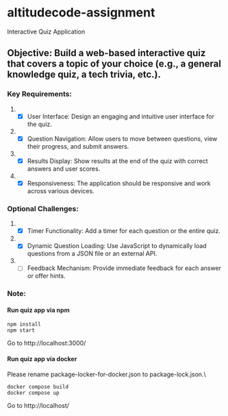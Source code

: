 # altitudecode-assignment
Interactive Quiz Application
## Objective: Build a web-based interactive quiz that covers a topic of your choice (e.g., a general knowledge quiz, a tech trivia, etc.).
### Key Requirements:
1.  * [x] User Interface: Design an engaging and intuitive user interface for the quiz.
2.	* [x] Question Navigation: Allow users to move between questions, view their progress, and submit answers.
3.	* [x] Results Display: Show results at the end of the quiz with correct answers and user scores.
4.	* [x] Responsiveness: The application should be responsive and work across various devices.
### Optional Challenges:
1.	* [x] Timer Functionality: Add a timer for each question or the entire quiz.
2.	* [x] Dynamic Question Loading: Use JavaScript to dynamically load questions from a JSON file or an external API.
3.	* [ ] Feedback Mechanism: Provide immediate feedback for each answer or offer hints.
### Note:
#### Run quiz app via npm
```
npm install
npm start
```
Go to http://localhost:3000/
#### Run quiz app via docker
Please rename package-locker-for-docker.json to package-lock.json.\
```
docker compose build
docker compose up
```
Go to http://localhost/
